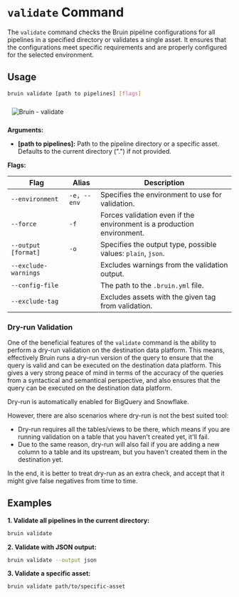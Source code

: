 # `validate` Command

The `validate` command checks the Bruin pipeline configurations for all pipelines in a specified directory or validates a single asset. 
It ensures that the configurations meet specific requirements and are properly configured for the selected environment.

## Usage

```bash
bruin validate [path to pipelines] [flags]
```
<img alt="Bruin - validate" src="/validate.gif" style="margin: 10px;" />

**Arguments:**

- **[path to pipelines]:** Path to the pipeline directory or a specific asset.
Defaults to the current directory (".") if not provided.

**Flags:**

| Flag                     | Alias     | Description                                                                 |
|--------------------------|-----------|-----------------------------------------------------------------------------|
| `--environment`          | `-e, --env` | Specifies the environment to use for validation.                          |
| `--force`                | `-f`       | Forces validation even if the environment is a production environment.     |
| `--output [format]`      | `-o`       | Specifies the output type, possible values: `plain`, `json`.               |
| `--exclude-warnings`     |            | Excludes warnings from the validation output.                              |
| `--config-file`          |            | The path to the `.bruin.yml` file.                                           |
| `--exclude-tag`          |            | Excludes assets with the given tag from validation.                          |



### Dry-run Validation
One of the beneficial features of the `validate` command is the ability to perform a dry-run validation on the destination data platform. This means, effectively Bruin runs a dry-run version of the query to ensure that the query is valid and can be executed on the destination data platform. This gives a very strong peace of mind in terms of the accuracy of the queries from a syntactical and semantical perspective, and also ensures that the query can be executed on the destination data platform.

Dry-run is automatically enabled for BigQuery and Snowflake.

However, there are also scenarios where dry-run is not the best suited tool:
- Dry-run requires all the tables/views to be there, which means if you are running validation on a table that you haven't created yet, it'll fail.
- Due to the same reason, dry-run will also fail if you are adding a new column to a table and its upstream, but you haven't created them in the destination yet.

In the end, it is better to treat dry-run as an extra check, and accept that it might give false negatives from time to time.

## Examples

**1. Validate all pipelines in the current directory:**

```bash
bruin validate
```

**2. Validate with JSON output:**

```bash
bruin validate --output json

```


**3. Validate a specific asset:**

```bash
bruin validate path/to/specific-asset

```